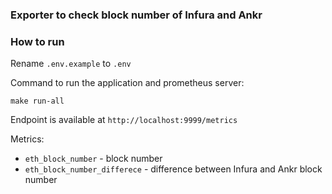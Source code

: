 ### Exporter to check block number of Infura and Ankr

### How to run

Rename `.env.example` to `.env`

Command to run the application and prometheus server:

```
make run-all
```

Endpoint is available at `http://localhost:9999/metrics`

Metrics:

- `eth_block_number` - block number
- `eth_block_number_differece` - difference between Infura and Ankr block number
